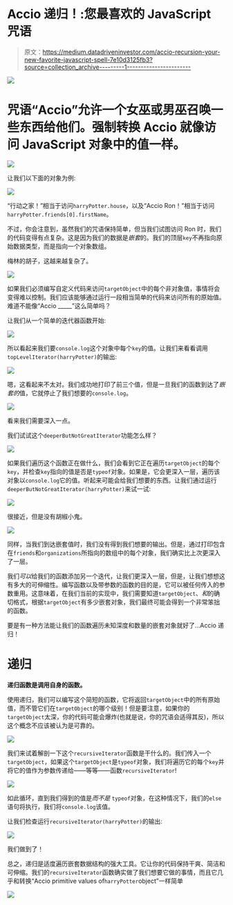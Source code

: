 # Accio 递归！:您最喜欢的 JavaScript 咒语

> 原文：<https://medium.datadriveninvestor.com/accio-recursion-your-new-favorite-javascript-spell-7e10d3125fb3?source=collection_archive---------1----------------------->

[![](img/992750f4c18d72c3b9588663f1f49fa5.png)](http://www.track.datadriveninvestor.com/181206BRed)

# 咒语“Accio”允许一个女巫或男巫召唤一些东西给他们。强制转换 Accio 就像访问 JavaScript 对象中的值一样。

![](img/a00f24bd5e88de8522420b0948f5f923.png)

让我们以下面的对象为例:

![](img/db66aba9a15a5e4d994c005935469ded.png)

“行动之家！”相当于访问`harryPotter.house`，以及“Accio Ron！”相当于访问`harryPotter.friends[0].firstName`。

不过，你会注意到，虽然我们的咒语保持简单，但当我们试图访问 Ron 时，我们的代码变得有点复杂。这是因为我们的数据是*嵌套*的。我们的顶层`key`不再指向原始数据类型，而是指向一个对象数组。

梅林的胡子，这越来越复杂了。

![](img/5c06fc826a75f7c92ee04e9aab464a5d.png)

如果我们必须编写自定义代码来访问`targetObject`中的每个非对象值，事情将会变得难以控制。我们应该能够通过运行一段相当简单的代码来访问所有的原始值。难道不能像“Accio _____”这么简单吗？

让我们从一个简单的迭代器函数开始:

![](img/3ff103bfbcc1d8aa601d73d8bdf87fef.png)

所以看起来我们要`console.log`这个对象中每个`key`的值。让我们来看看调用`topLevelIterator(harryPotter)`的输出:

![](img/76ba9633aeaa56e4128b6f4d2a9aca14.png)

嗯，这看起来不太对。我们成功地打印了前三个值，但是一旦我们的函数到达了*嵌套的*值，它就停止了我们想要的`console.log`。

![](img/a87e3457149b8a38598c507fb48b882f.png)

看来我们需要深入一点。

我们试试这个`deeperButNotGreatIterator`功能怎么样？

![](img/7d96ef151cdf1c6cc28fb56eccfeb384.png)

如果我们遍历这个函数正在做什么，我们会看到它正在遍历`targetObject`的每个`key`，并检查`key`指向的值是否是`typeof`对象。如果是，它会更深入一层，遍历该对象以`console.log`它的值。听起来可能会给我们想要的东西。让我们通过运行`deeperButNotGreatIterator(harryPotter)`来试一试:

![](img/fdf0e9e93197d3f71130e3dff07769dc.png)

很接近，但是没有胡椒小鬼。

![](img/c6da29c366c9e3b2831d996f4695de23.png)

同样，当我们到达嵌套值时，我们没有得到我们想要的输出。但是，通过打印包含在`friends`和`organizations`所指向的数组中的每个对象，我们确实比上次更深入了一层。

我们*可以*给我们的函数添加另一个迭代，让我们更深入一层，但是，让我们想想这有多大的可伸缩性。编写函数以及带参数的函数的目的是，它可以被任何传入的参数重用。这意味着，在我们当前的实现中，我们需要知道`targetObject`、*和*的确切格式，根据`targetObject`有多少嵌套对象，我们最终可能会得到一个非常笨拙的函数。

要是有一种方法能让我们的函数遍历未知深度和数量的嵌套对象就好了…Accio 递归！

# 递归

**递归函数是调用自身的函数。**

使用递归，我们可以编写这个简短的函数，它将返回`targetObject`中的所有原始值，而不管它们在`targetObject`的哪个级别！但是要注意，如果你的`targetObject`太深，你的代码可能会爆炸(也就是说，你的咒语会适得其反)，所以这个概念不应该被认为是可靠的。

![](img/3adeb0aa81a68d0d0f95af6f2003ce55.png)

我们来试着解剖一下这个`recursiveIterator`函数是干什么的。我们传入一个`targetObject`，如果这个`targetObject`是`typeof`对象，我们将遍历它的每个`key`并将它的值作为参数传递给——等等——函数`recursiveIterator`!

![](img/4e8b295006410f05b5942edda9b4cc67.png)

如此循环，直到我们得到的值是*而不是* `typeof`对象，在这种情况下，我们的`else`语句将执行，我们将`console.log`该值。

让我们检查运行`recursiveIterator(harryPotter)`的输出:

![](img/0d0a2c1d4551e63adb192acf04e2f8e9.png)

我们做到了！

总之，递归是适度遍历嵌套数据结构的强大工具。它让你的代码保持干爽、简洁和可伸缩。我们的`recursiveIterator`函数确实做了我们想要它做的事情，而且它几乎和转换“Accio primitive values of`harryPotter`object”一样简单

![](img/7eb407f872984a1d238c090eecc48d1c.png)